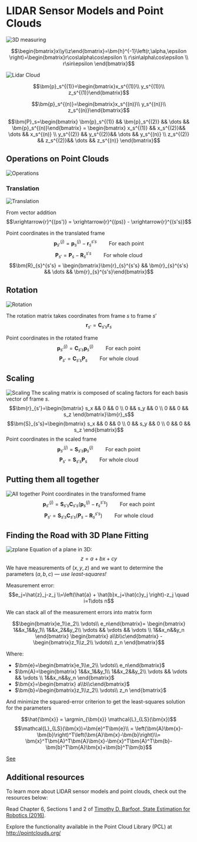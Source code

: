 # LIDAR Sensor Models and Point Clouds

![3D measuring](./3D%20LIDAR%20Measuring.jpg)

$$\begin{bmatrix}x\\y\\z\end{bmatrix}=\bm{h}^{-1}\left(r,\alpha,\epsilon \right)=\begin{bmatrix}r\cos\alpha\cos\epsilon \\
r\sin\alpha\cos\epsilon \\
r\sin\epsilon
\end{bmatrix}$$

![Lidar Cloud](./Lidar%20Cloud.jpg)

$$\bm{p}_s^{(1)}=\begin{bmatrix}x_s^{(1)}\\ y_s^{(1)}\\ z_s^{(1)}\end{bmatrix}$$

$$\bm{p}_s^{(n)}=\begin{bmatrix}x_s^{(n)}\\ y_s^{(n)}\\ z_s^{(n)}\end{bmatrix}$$

$$\bm{P}_s=\begin{bmatrix} \bm{p}_s^{(1)} && \bm{p}_s^{(2)} && \dots && \bm{p}_s^{(n)}\end{bmatrix} = \begin{bmatrix}
x_s^{(1)} && x_s^{(2)}&& \dots && x_s^{(n)} \\
y_s^{(2)} && y_s^{(2)}&& \dots && y_s^{(n)} \\
z_s^{(2)} && z_s^{(2)}&& \dots && z_s^{(n)}
\end{bmatrix}$$

## Operations on Point Clouds

![Operations](./Operations.jpg)

### Translation

![Translation](./Translation.jpg)

From vector addition $$\xrightarrow{r}^{(ps')} =
\xrightarrow{r}^{(ps)} - \xrightarrow{r}^{(s's)}$$

Point coordinates in the translated frame
$$\bm{p}_{s'}^{(j)} = \bm{p}_{s}^{(j)}-\bm{r}_{s}^{s's} \quad\quad \text{For each point}$$
$$\bm{P}_{s'} = \bm{P}_{s}-\bm{R}_{s}^{s's} \quad\quad \text{For whole cloud}$$
$$\bm{R}_{s}^{s's} = \begin{bmatrix}\bm{r}_{s}^{s's} && \bm{r}_{s}^{s's} && \dots && \bm{r}_{s}^{s's}\end{bmatrix}$$

## Rotation
![Rotation](./Rotation.jpg)

The rotation matrix takes coordinates from frame $s$ to frame $s'$
$$\bm{r}_{s'}=\bm{C}_{s's}\bm{r}_{s}$$

Point coordinates in the rotated frame
$$\bm{p}_{s'}^{(j)}=\bm{C}_{s's}\bm{p}_{s}^{(j)}\quad\quad \text{For each point}$$
$$\bm{P}_{s'}=\bm{C}_{s's}\bm{P}_{s}\quad\quad \text{For whole cloud}$$

## Scaling
![Scaling](./Scaling.jpg)
The scaling matrix is composed of scaling factors for each basis vector of frame $s$.
$$\bm{r}_{s'}=\begin{bmatrix}
s_x && 0 && 0 \\
0 && s_y && 0 \\
0 && 0 && s_z
\end{bmatrix}\bm{r}_s$$
$$\bm{S}_{s's}=\begin{bmatrix}
s_x && 0 && 0 \\
0 && s_y && 0 \\
0 && 0 && s_z
\end{bmatrix}$$
Point coordinates in the scaled frame
$$\bm{p}_{s'}^{(j)}=\bm{S}_{s's}\bm{p}_{s}^{(j)}\quad\quad \text{For each point}$$
$$\bm{P}_{s'}=\bm{S}_{s's}\bm{P}_{s}\quad\quad \text{For whole cloud}$$

## Putting them all together
![All together](./All%20together.jpg)
Point coordinates in the transformed frame
$$\bm{p}_{s'}^{(j)}=\bm{S}_{s's}\bm{C}_{s's}\left(\bm{p}_{s}^{(j)} - \bm{r}_{s}^{s's}\right)\quad\quad \text{For each point}$$
$$\bm{P}_{s'}=\bm{S}_{s's}\bm{C}_{s's}\left(\bm{P}_{s} - \bm{R}_{s}^{s's}\right)\quad\quad \text{For whole cloud}$$

## Finding the Road with 3D Plane Fitting
![zplane](./Z%20plane.jpg)
Equation of a plane in 3D:
$$z = a +bx + cy$$
We have measurements of $(x, y, z)$ and we want to determine the parameters $(a, b, c)$ — *use least-squares!*

Measurement error:
$$e_j=\hat{z}_j-z_j \\=\left(\hat{a} + \hat{b}x_j+\hat{c}y_j \right)-z_j \quad i=1\dots n$$

We can stack all of the measurement errors into matrix form

$$\begin{bmatrix}e_1\\e_2\\ \vdots\\ e_n\end{bmatrix}=
\begin{bmatrix}
1&&x_1&&y_1\\
1&&x_2&&y_2\\
\vdots && \vdots && \vdots \\
1&&x_n&&y_n
\end{bmatrix}
\begin{bmatrix} a\\b\\c\end{bmatrix} -
\begin{bmatrix}z_1\\z_2\\ \vdots\\ z_n \end{bmatrix}$$

Where:

* $\bm{e}=\begin{bmatrix}e_1\\e_2\\ \vdots\\ e_n\end{bmatrix}$
* $\bm{A}=\begin{bmatrix}
1&&x_1&&y_1\\
1&&x_2&&y_2\\
\vdots && \vdots && \vdots \\
1&&x_n&&y_n
\end{bmatrix}$
* $\bm{x}=\begin{bmatrix} a\\b\\c\end{bmatrix}$
* $\bm{b}=\begin{bmatrix}z_1\\z_2\\ \vdots\\ z_n \end{bmatrix}$

And minimize the squared-error criterion to get the least-squares solution for the parameters

$$\hat{\bm{x}} = \argmin_{\bm{x}} \mathcal{L}_{LS}(\bm{x})$$
$$\mathcal{L}_{LS}(\bm{x})=\bm{e}^T\bm{e}\\
= \left(\bm{A}\bm{x}-\bm{b}\right)^T\left(\bm{A}\bm{x}-\bm{b}\right)\\=
\bm{x}^T\bm{A}^T\bm{A}\bm{x}-\bm{x}^T\bm{A}^T\bm{b}-
\bm{b}^T\bm{A}\bm{x}+\bm{b}^T\bm{b}$$

[See](../Least%20Squares/Squared%20Error%20Criterion.md)

## Additional resources

To learn more about LIDAR sensor models and point clouds, check out the resources below:

Read Chapter 6, Sections 1 and 2 of [Timothy D. Barfoot, State Estimation for Robotics (2016)](http://asrl.utias.utoronto.ca/~tdb/bib/barfoot_ser17.pdf).

Explore the functionality available in the Point Cloud Library (PCL) at http://pointclouds.org/
